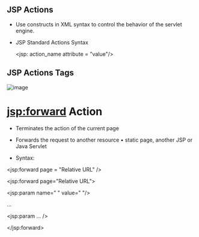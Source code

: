## JSP Actions

- Use constructs in XML syntax to control the behavior of the servlet engine.
- JSP Standard Actions Syntax

  <jsp: action_name attribute = "value"/>
  
## JSP Actions Tags

![image](https://github.com/PD-Repo-Point/jsp-actions-demo-proj/assets/104901724/030ddf42-84d5-4072-8228-b506b77108d1)

# <jsp:forward> Action

-  Terminates the action of the current page
-  Forwards the request to another resource
    • static page, another JSP or Java Servlet
    
    
- Syntax:

<jsp:forward page = "Relative URL" />

<jsp:forward page="Relative URL"> 

<jsp:param name=" " value=" "/> 

... 

<jsp:param ... /> 

</jsp:forward>





    

